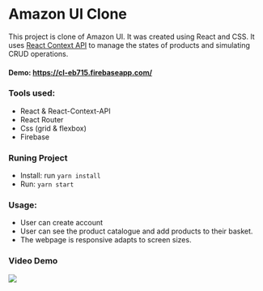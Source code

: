 # Amazon UI Clone
This project is clone of Amazon UI. It was created using React and CSS. It uses [React Context API](https://reactjs.org/docs/context.html) to manage the states of products and simulating CRUD operations.

#### Demo: https://cl-eb715.firebaseapp.com/

### Tools used:
- React & React-Context-API
- React Router
- Css (grid & flexbox)
- Firebase

### Runing Project
- Install: run `yarn install` 
- Run: `yarn start`

### Usage: 
- User can create account
- User can see the product catalogue and add products to their basket.
- The webpage is responsive adapts to screen sizes. 



### Video Demo 
![](https://github.com/Dharm3438/Amazon-UI-Clone/blob/main/Amazon_clone_demo.gif?raw=true)
